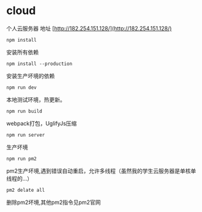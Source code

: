 # cloud
个人云服务器
地址 [http://182.254.151.128/](http://182.254.151.128/)
``` 
npm install
```
安装所有依赖
```
npm install --production
```
安装生产坏境的依赖
```
npm run dev
```
本地测试环境，热更新。
```
npm run build
```
webpack打包，UglifyJs压缩

```
npm run server
```
生产坏境
```
npm run pm2
```
pm2生产坏境,遇到错误自动重启，允许多线程（虽然我的学生云服务器是单核单线程的...）

```
pm2 delate all
```
删除pm2坏境,其他pm2指令见pm2官网
